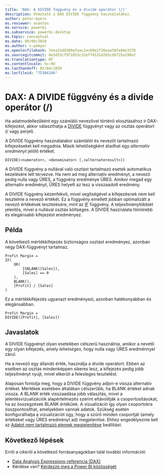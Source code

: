 ```yaml
---
title: 'DAX: A DIVIDE függvény és a divide operátor (/)'
description: Útmutató a DAX DIVIDE függvény használatához.
author: peter-myers
ms.reviewer: asaxton
ms.service: powerbi
ms.subservice: powerbi-desktop
ms.topic: conceptual
ms.date: 09/09/2019
ms.author: v-pemyer
ms.openlocfilehash: 7eea15d4389afaac2ac69e2f26eaa38fe84e337b
ms.sourcegitcommit: 8e3d53cf971853c32eff4531d2d3cdb725a199af
ms.translationtype: HT
ms.contentlocale: hu-HU
ms.lasthandoff: 02/04/2020
ms.locfileid: "75304166"
---
```

# <a name="dax-divide-function-vs-divide-operator-"></a>DAX: A DIVIDE függvény és a divide operátor (/)

Ha adatmodellezőként egy számláló nevezővel történő elosztásához ír DAX-kifejezést, akkor választhatja a [DIVIDE](/dax/divide-function-dax) függvényt vagy az osztás operátort (/ vagy perjel).

A DIVIDE függvény használatakor számlálót és nevezőt tartalmazó kifejezéseket kell megadnia. Másik lehetőségként átadhat egy _alternatív eredményt_ jelölő értéket.

```dax
DIVIDE(<numerator>, <denominator> [,<alternateresult>])
```

A DIVIDE függvény a nullával való osztást tartalmazó esetek automatikus kezelésére lett tervezve. Ha nem ad meg alternatív eredményt, a nevező pedig nulla vagy ÜRES, a függvény eredménye ÜRES. Amikor megad egy alternatív eredményt, ÜRES helyett az lesz a visszaadott eredmény.

A DIVIDE függvény kézenfekvő, mivel segítségével a kifejezésnek nem kell tesztelnie a nevező értékét. Ez a függvény emellett jobban optimalizált a nevező értékének tesztelésére, mint az [IF](/dax/if-function-dax) függvény. A teljesítménytöbblet jelentős, mivel a nullával osztás költséges. A DIVIDE használata tömörebb és elegánsabb kifejezést eredményez.

## <a name="example"></a>Példa

A következő mértékkifejezés biztonságos osztást eredményez, azonban négy DAX-függvényt tartalmaz.

```dax
Profit Margin =
IF(
    OR(
        ISBLANK([Sales]),
        [Sales] == 0
    ),
    BLANK(),
    [Profit] / [Sales]
)
```

Ez a mértékkifejezés ugyanazt eredményezi, azonban hatékonyabban és elegánsabban.

```dax
Profit Margin =
DIVIDE([Profit], [Sales])
```

## <a name="recommendations"></a>Javaslatok

A DIVIDE függvényt olyan esetekben célszerű használnia, amikor a nevető egy olyan kifejezés, amely _lehetséges_, hogy nulla vagy ÜRES eredménnyel zárul.

Ha a nevező egy állandó érték, használja a divide operátort. Ebben az esetben az osztás mindenképpen sikeres lesz, a kifejezés pedig jobb teljesítményt nyújt, mivel elkerüli a felesleges tesztelést.

Alaposan fontolja meg, hogy a DIVIDE függvény adjon-e vissza alternatív értéket. Mértékek esetében általában célszerűbb, ha BLANK értéket adnak vissza. A BLANK érték visszaadása jobb választás, mivel a jelentésvizualizációk alapértelmezés szerint eltávolítják a csoportosításokat, ha az összegzések BLANK értékűek. A vizualizáció így olyan csoportokra összpontosíthat, amelyekben vannak adatok. Szükség esetén konfigurálhatja a vizualizációt úgy, hogy a szűrő minden csoportját (amely értékeket vagy ÜRES eredményt ad) megjelenítse. Ehhez engedélyeznie kell az [Adatot nem tartalmazó elemek megjelenítése](../desktop-show-items-no-data.md) beállítást.

## <a name="next-steps"></a>Következő lépések

Erről a cikkről a következő forrásanyagokban talál további információt:

- [Data Analysis Expressions-referencia (DAX)](/dax/)
- Kérdése van? [Kérdezze meg a Power BI közösségét](https://community.powerbi.com/)
